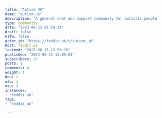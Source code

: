 ```yaml
---
title: "Autism UK" 
name: "autism_uk"
description: "A general chat and support community for autistic people in the UK.**Community Rules**=========**Think before you post. Is your post relevant to the community?**Is your post autism-related?Is your post UK-related?If 'yes' to both, please post.If 'no' to either or both, or if you're not sure, please ask.**Think before you comment.**Please be kind to each other.Please treat everyone with respect.Please be gracious when communications get mixed up.'When' because we are each unique, and while there may be some overlap between some of us in our communication styles, there will also be differences.**Discrimination will not be tolerated.**This includes (but is not limited to) ableism, racism and colourism, sexism, homophobia, transphobia, ageism, classism, elitism, religious affiliation, weight stigma / body shaming, and diagnosis status (self-diagnosis is valid).Please think before you post and comment, and be kind to each other.**No promotions, advertisements, fundraisers, or surveys without permission.****Make it clear if a post or comment is NSFW (Not Safe For Work).**Use NSFW in the subject line or at the start of a comment as a warning to the community.**Make it clear if a post or comment is potentially triggering.**Use TW in the subject line or at the start of a comment as a warning to the community. TW = Trigger Warning.**Do not promote Autism Speaks.**---**Community guidelines:**=========**Accessibility**If your post includes a photo, please add alt text to the photo, or include an image description. If your post includes a screenshot with text, please transcribe the text in your post.If your post or comment includes an acronym or abbreviation, please use the full-length version of it in its first instance. For example:Your local IAS (Integrated Autism Service) may be able to help with that. There's a link to IAS is in the sidebar.I had to go through my local CMHT (Community Mental Health Team). The CMHT then did a referral.Exceptions: NSFW (Not Safe For Work) and TW (Trigger Warning) - these are common acronyms across Lemmy; NHS (National Health Service)**Respect** Please respect others' privacy. Please do not reshare anything from this community, without the original poster's permission. Please do not post screenshots of private messages, or screenshots of posts from private communities to this community without the original poster's permission. Please do not send private messages without consent. It is okay to comment, Can I send you a message? or Please feel free to message me about this.**Trigger Warnings** Trigger warnings help to add a level of consent to posts and comments. By adding a trigger warning, you indicate that the content beyond it may not be safe or suitable for everyone. You must add TW as a trigger warning for potentially triggering content.You can also make it easier for readers to choose whether to keep reading by adding the type of trigger to your warning. Adding the type of trigger is optional. [You can read more about types of triggers in this article from Medium.](https://medium.com/@UntoNuggan/trigger-warnings-101-a-beginners-guide-e9fc90c6ba0a)---**Related (and potentially relevant) Communities:**=========[!autism@lemmy.world](https://lemmy.world/c/autism) [!autism@lemmy.ml](https://lemmy.ml/c/autism) ~~[!neurodivergence@beehaw.org](https://beehaw.org/c/neurodivergence) ~~ *(Beehaw is currently defederated. This means you will need a separate account on Beehaw if you wish to take part in this community.)*[!adhd@lemmy.world](https://lemmy.world/c/adhd) [!adhdmemes@lemmy.ml](https://lemmy.ml/c/adhdmemes) ---**Useful websites:**=========UK -  [National Autistic Society](https://www.autism.org.uk/)Wales - [Gwasanaeth Awtistiaeth Integredig/ Integrated Autism Service](https://autismwales.org)---Have I missed something important or useful in this sidebar?  [Please feel free to send me a message about it!](https://feddit.uk/u/El_)"
type: community
date: "2023-06-23 01:19:11"
draft: false
nsfw: false
actor_id: "https://feddit.uk/c/autism_uk"
host: feddit.uk
lastmod: "2023-06-15 13:58:26"
published: "2023-06-13 13:09:01"
subscribers: 37
posts: 1
comments: 4
weight: 1
dau: 1
wau: 3
mau: 3
instances:
- "feddit_uk"
tags: 
- "feddit_uk"

---
```

